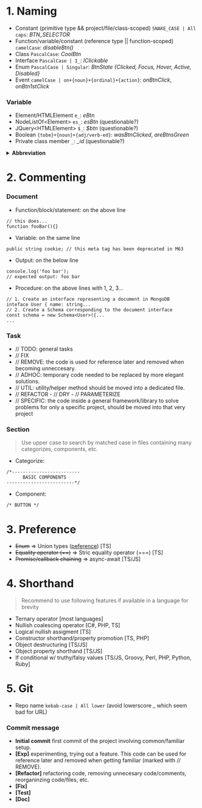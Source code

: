 # 1. Naming
+ Constant (primitive type && project/file/class-scoped) ```SNAKE_CASE | All caps```: *BTN_SELECTOR*
+ Function/variable/constant (reference type || function-scoped) ```camelCase```: *disableBtn()*
+ Class ```PascalCase```: *CoolBtn*
+ Interface ```PascalCase | I_```: *IClickable*
+ Enum ```PascalCase | Singular```: *BtnState {Clicked, Focus, Hover, Active, Disabled}*
+ Event ```camelCase | on+{noun}+{ordinal}+{action}```: *onBtnClick*, *onBtn1stClick*
### Variable
+ Element/HTMLElement ```e_```: *eBtn*
+ NodeListOf\<Element> ```es_```: *esBtn* (questionable?)
+ JQuery\<HTMLElement> ```$_```: *$btn* (questionable?)
+ Boolean ```{tobe}+{noun}+{adj/verb-ed}```: *wasBtnClicked*, *areBtnsGreen*
+ Private class member ```_```: *_id* (questionable?)

<details>
      <summary><b>Abbreviation</b></summary>
<br>
      
* **addr** address
* **app** application
* **bg** background
* **btn** button
* **char** character
* **col** column
* **coord** coordinate
* **db** database
* **dest** destination
* **dir** directory
* **len** length
* **msg** message
* **num** number
* **obj** object
* **pwd** password
* **param** parameter
* **pic** picture
* **pos** position
* **str** string
* **src** source
* **val** value
* **var** variable
      
</details>


# 2. Commenting
### Document
+ Function/block/statement: on the above line
```
// this does...
function fooBar(){}
```
+ Variable: on the same line
```
public string cookie; // this meta tag has been deprecated in M63
```
+ Output: on the below line
```
console.log('foo bar');
// expected output: foo bar
```
+ Procedure: on the above lines with 1, 2, 3...
```
// 1. Create an interface representing a document in MongoDB
inteface User { name: string...
// 2. Create a Schema corresponding to the document interface
const schema = new Schema<User>({...
...
```
### Task
+ // TODO: general tasks
+ // FIX
+ // REMOVE: the code is used for reference later and removed when becoming unneccesary.
+ // ADHOC: temporary code needed to be replaced by more elegant solutions.
+ // UTIL: utility/helper method should be moved into a dedicated file.
+ // REFACTOR - // DRY - // PARAMETERIZE
+ // SPECIFIC: the code inside a general framework/library to solve problems for only a specific project, should be moved into that very project
### Section
> Use upper case to search by matched case in files containing many categorizes, components, etc.
+ Categorize:
```
/*-------------------------
      BASIC COMPONENTS
-------------------------*/
```
+ Component:
```
/* BUTTON */
```

# 3. Preference
+ ~~Enum~~ => Union types ([peference](https://fettblog.eu/tidy-typescript-avoid-enums/?fbclid=IwAR18SiWtUFai4gEY4B6rm2nSGYfR54Yw3bitrkl4Ph9z72qwM_8kbOUYhX8)) [TS]
+ ~~Equality operator (==)~~ => Stric equality operator (===) [TS]
+ ~~Promise/callback chaining~~ => async-await [TS/JS]

# 4. Shorthand
> Recommend to use following features if available in a language for brevity
+ Ternary operator [most languages]
+ Nullish coalescing operator [C#, PHP, TS]
+ Logical nullish assigment [TS]
+ Constructor shorthand/property promotion [TS, PHP]
+ Object destructuring [TS/JS]
+ Object property shorthand [TS/JS]
+ If conditional w/ truthy/falsy values [TS/JS, Groovy, Perl, PHP, Python, Ruby]

# 5. Git
+ Repo name ```kebab-case | All lower``` (avoid lowerscore _ which seem bad for URL)
### Commit message
+ **Initial commit** first commit of the project involving common/familiar setup.
+ **[Exp]** experimenting, trying out a feature. This code can be used for reference later and removed when getting familiar (marked with // REMOVE).
+ **[Refactor]** refactoring code, removing unnecesary code/comments, reorganinzing code/files, etc.
+ **[Fix]**
+ **[Test]**
+ **[Doc]**
